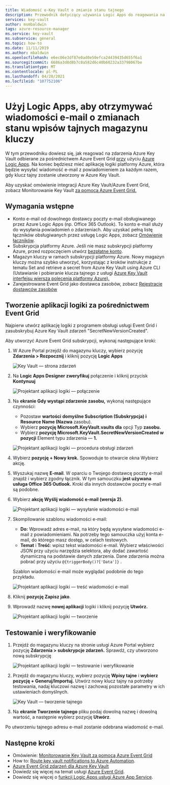 ```yaml
---
title: Wiadomość e-Key Vault o zmianie stanu tajnego
description: Przewodnik dotyczący używania Logic Apps do reagowania na zmiany Key Vault wpisów tajnych
services: key-vault
author: msmbaldwin
tags: azure-resource-manager
ms.service: key-vault
ms.subservice: general
ms.topic: how-to
ms.date: 11/11/2019
ms.author: mbaldwin
ms.openlocfilehash: e6ec06e3df87e0ad0e50efca24439435d655f6a1
ms.sourcegitcommit: 6686a3d8d8b7c8a582d6c40b60232a33798067be
ms.translationtype: MT
ms.contentlocale: pl-PL
ms.lasthandoff: 04/20/2021
ms.locfileid: "107752106"
---
```

# <a name="use-logic-apps-to-receive-email-about-status-changes-of-key-vault-secrets"></a>Użyj Logic Apps, aby otrzymywać wiadomości e-mail o zmianach stanu wpisów tajnych magazynu kluczy

W tym przewodniku dowiesz się, jak reagować na zdarzenia Azure Key Vault odbierane za pośrednictwem Azure Event Grid [przy](../../event-grid/index.yml) użyciu [Azure Logic Apps](../../logic-apps/index.yml). Na koniec będziesz mieć aplikację logiki platformy Azure, która będzie wysyłać wiadomość e-mail z powiadomieniem za każdym razem, gdy klucz tajny zostanie utworzony w Azure Key Vault.

Aby uzyskać omówienie integracji Azure Key Vault/Azure Event Grid, zobacz Monitorowanie Key Vault [za pomocą Azure Event Grid.](event-grid-overview.md)

## <a name="prerequisites"></a>Wymagania wstępne

- Konto e-mail od dowolnego dostawcy poczty e-mail obsługiwanego przez Azure Logic Apps (np. Office 365 Outlook). To konto e-mail służy do wysyłania powiadomień o zdarzeniach. Aby uzyskać pełną listę łączników obsługiwanych przez usługę Logic Apps, zobacz [Omówienie łączników](/connectors).
- Subskrypcja platformy Azure. Jeśli nie masz subskrypcji platformy Azure, przed rozpoczęciem utwórz [bezpłatne konto](https://azure.microsoft.com/free/?WT.mc_id=A261C142F).
- Magazyn kluczy w ramach subskrypcji platformy Azure. Nowy magazyn kluczy można szybko utworzyć, korzystając z kroków instrukcje z tematu Set and retrieve a secret from Azure Key Vault using Azure CLI (Ustawianie i pobieranie klucza tajnego z usługi [Azure Key Vault interfejsu wiersza polecenia platformy Azure).](../secrets/quick-create-cli.md)
- Zarejestrowane Event Grid jako dostawca zasobów, zobacz [Rejestracje dostawców zasobów](../../azure-resource-manager/management/resource-providers-and-types.md)

## <a name="create-a-logic-app-via-event-grid"></a>Tworzenie aplikacji logiki za pośrednictwem Event Grid

Najpierw utwórz aplikację logiki z programem obsługi usługi Event Grid i zasubskrybuj Azure Key Vault zdarzeń "SecretNewVersionCreated".

Aby utworzyć Azure Event Grid subskrypcji, wykonaj następujące kroki:

1. W Azure Portal przejdź do magazynu kluczy, wybierz pozycję **Zdarzenia > Rozpocznij** i kliknij pozycję **Logic Apps**

    
    ![Key Vault — strona zdarzeń](../media/eventgrid-logicapps-kvsubs.png)

1. Na **Logic Apps Designer zweryfikuj** połączenie i kliknij przycisk **Kontynuuj** 
 
    ![Projektant aplikacji logiki — połączenie](../media/eventgrid-logicappdesigner1.png)

1. Na **ekranie Gdy wystąpi zdarzenie zasobu,** wykonaj następujące czynności:
    - Pozostaw **wartości** **domyślne Subscription (Subskrypcja) i Resource Name (Nazwa** zasobu).
    - Wybierz **pozycję Microsoft.KeyVault.vaults dla** opcji Typ **zasobu.**
    - Wybierz **pozycję Microsoft.KeyVault.SecretNewVersionCreated w pozycji** Element typu zdarzenia — **1.**

    ![Projektant aplikacji logiki — procedura obsługi zdarzeń](../media/eventgrid-logicappdesigner2.png)

1. Wybierz **pozycję + Nowy krok.** Spowoduje to otwarcie okna Wybierz akcję.
1. Wyszukaj nazwę **E-mail**. W oparciu o Twojego dostawcę poczty e-mail znajdź i wybierz zgodny łącznik. W tym samouczku **jest używana usługa Office 365 Outlook.** Kroki dla innych dostawców poczty e-mail są podobne.
1. Wybierz **akcję Wyślij wiadomość e-mail (wersja 2).**

   ![Projektant aplikacji logiki — wysyłanie wiadomości e-mail](../media/eventgrid-logicappdesigner3.png)

1. Skompilowanie szablonu wiadomości e-mail:
    - **Do:** Wprowadź adres e-mail, na który będą wysyłane wiadomości e-mail z powiadomieniami. Na potrzeby tego samouczka użyj konta e-mail, do którego masz dostęp, w celach testowych.
    - **Temat** i **Treść**: wpisz tekst wiadomości e-mail. Wybierz właściwości JSON przy użyciu narzędzia selektora, aby dodać zawartość dynamiczną na podstawie danych zdarzenia. Dane zdarzenia można pobrać przy użyciu `@{triggerBody()?['Data']}` .

    Szablon wiadomości e-mail może wyglądać podobnie do tego przykładu.

    ![Projektant aplikacji logiki — treść wiadomości e-mail](../media/eventgrid-logicappdesigner4.png)

8. Kliknij **pozycję Zapisz jako**.
9. Wprowadź nazwę **nowej aplikacji** logiki i kliknij pozycję **Utwórz.**
    
    ![Projektant aplikacji logiki — tworzenie](../media/eventgrid-logicappdesigner5.png)

## <a name="test-and-verify"></a>Testowanie i weryfikowanie

1.  Przejdź do magazynu kluczy na stronie usługi Azure Portal wybierz pozycję **Zdarzenia > subskrypcje zdarzeń.**  Sprawdź, czy utworzono nową subskrypcję
    
    ![Projektant aplikacji logiki — testowanie i weryfikowanie](../media/eventgrid-logicapps-kvnewsubs.png)

1.  Przejdź do magazynu kluczy, wybierz pozycję **Wpisy tajne** i **wybierz pozycję + Generuj/Importuj.** Utwórz nowy klucz tajny na potrzeby testowania, nadaj kluczowi nazwę i zachowaj pozostałe parametry w ich ustawieniach domyślnych.

    ![Key Vault — tworzenie tajnego](../media/eventgrid-logicapps-kv-create-secret.png)

1. Na **ekranie Tworzenie tajnego** pliku podaj dowolną nazwę i dowolną wartość, a następnie wybierz pozycję **Utwórz**.

Po utworzeniu tajnego adresu e-mail zostanie odebrana wiadomość e-mail.

## <a name="next-steps"></a>Następne kroki

- Omówienie: [Monitorowanie Key Vault za pomocą Azure Event Grid](event-grid-overview.md)
- How to: [Route key vault notifications to Azure Automation](event-grid-tutorial.md).
- [Azure Event Grid zdarzeń dla Azure Key Vault](../../event-grid/event-schema-key-vault.md)
- Dowiedz się więcej na temat usługi [Azure Event Grid](../../event-grid/index.yml).
- Dowiedz się więcej o [funkcji Logic Apps usługi Azure App Service](../../logic-apps/index.yml).